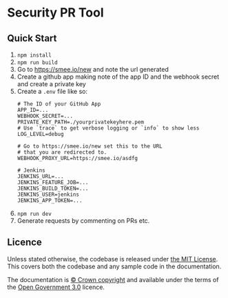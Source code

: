 # Security PR Tool

## Quick Start

1. `npm install`
2. `npm run build`
3. Go to https://smee.io/new and note the url generated 
4. Create a github app making note of the app ID and the webhook secret and create a private key
5. Create a `.env` file like so:
    ```dotenv
    # The ID of your GitHub App
    APP_ID=...
    WEBHOOK_SECRET=...
    PRIVATE_KEY_PATH=./yourprivatekeyhere.pem
    # Use `trace` to get verbose logging or `info` to show less
    LOG_LEVEL=debug
    
    # Go to https://smee.io/new set this to the URL
    # that you are redirected to.
    WEBHOOK_PROXY_URL=https://smee.io/asdfg
    
    # Jenkins
    JENKINS_URL=...
    JENKINS_FEATURE_JOB=...
    JENKINS_BUILD_TOKEN=...
    JENKINS_USER=jenkins
    JENKINS_APP_TOKEN=...
    ```
6. `npm run dev`
7. Generate requests by commenting on PRs etc.

## Licence

Unless stated otherwise, the codebase is released under [the MIT License][mit].
This covers both the codebase and any sample code in the documentation.

The documentation is [© Crown copyright][copyright] and available under the terms
of the [Open Government 3.0][ogl] licence.

[mit]: LICENCE
[copyright]: http://www.nationalarchives.gov.uk/information-management/re-using-public-sector-information/uk-government-licensing-framework/crown-copyright/
[ogl]: http://www.nationalarchives.gov.uk/doc/open-government-licence/version/3/
